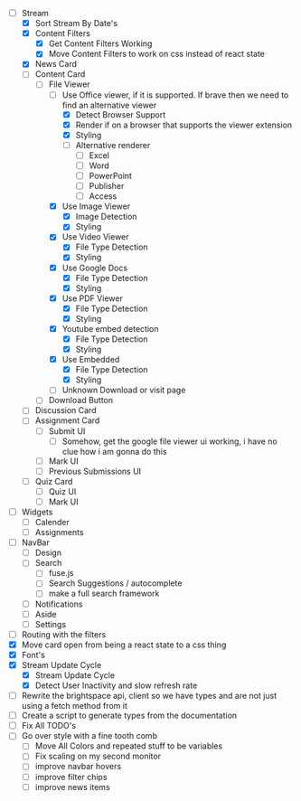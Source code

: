 - [ ] Stream
  - [x] Sort Stream By Date's
  - [x] Content Filters
    - [x] Get Content Filters Working
    - [x] Move Content Filters to work on css instead of react state
  - [x] News Card
  - [ ] Content Card
    - [ ] File Viewer
      - [ ] Use Office viewer, if it is supported. If brave then we need to find an alternative viewer
        - [x] Detect Browser Support
        - [x] Render if on a browser that supports the viewer extension
        - [x] Styling
        - [ ] Alternative renderer
          - [ ] Excel
          - [ ] Word
          - [ ] PowerPoint
          - [ ] Publisher
          - [ ] Access
      - [x] Use Image Viewer
        - [x] Image Detection
        - [x] Styling
      - [x] Use Video Viewer
        - [x] File Type Detection
        - [x] Styling
      - [x] Use Google Docs
        - [x] File Type Detection
        - [x] Styling
      - [x] Use PDF Viewer
        - [x] File Type Detection
        - [x] Styling
      - [x] Youtube embed detection
        - [x] File Type Detection
        - [x] Styling
      - [x] Use Embedded
        - [x] File Type Detection
        - [x] Styling
      - [ ] Unknown Download or visit page
    - [ ] Download Button
  - [ ] Discussion Card
  - [ ] Assignment Card
    - [ ] Submit UI
      - [ ] Somehow, get the google file viewer ui working, i have no clue how i am gonna do this
    - [ ] Mark UI
    - [ ] Previous Submissions UI
  - [ ] Quiz Card
    - [ ] Quiz UI
    - [ ] Mark UI
- [ ] Widgets
  - [ ] Calender
  - [ ] Assignments
- [ ] NavBar
  - [ ] Design
  - [ ] Search
    - [ ] fuse.js
    - [ ] Search Suggestions / autocomplete
    - [ ] make a full search framework
  - [ ] Notifications
  - [ ] Aside
  - [ ] Settings
- [ ] Routing with the filters
- [x] Move card open from being a react state to a css thing
- [x] Font's
- [x] Stream Update Cycle
  - [x] Stream Update Cycle
  - [x] Detect User Inactivity and slow refresh rate
- [ ] Rewrite the brightspace api, client so we have types and are not just using a fetch method from it
- [ ] Create a script to generate types from the documentation
- [ ] Fix All TODO's
- [ ] Go over style with a fine tooth comb
  - [ ] Move All Colors and repeated stuff to be variables
  - [ ] Fix scaling on my second monitor
  - [ ] improve navbar hovers
  - [ ] improve filter chips
  - [ ] improve news items
